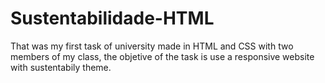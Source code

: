 # Sustentabilidade-HTML
That was my first task of university made in HTML and CSS with two members of my class, the objetive of the task is use a responsive website with sustentabily theme.
